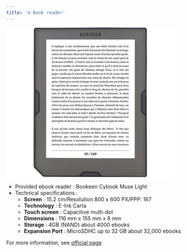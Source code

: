 ```yaml
---
title: 'e-Book reader'
---
```


![Muse](Muse.jpg)

- Provided ebook reader : Bookeen Cybook Muse Light
- Technical specifications :
    - **Screen** : 15.2 cm/Resolution 800 x 600 PX/PPP: 167
    - **Technology** : E-Ink Carta
    - **Touch screen** : Capacitive multi-dot
    - **Dimensions** : 116 mm x 155 mm x 8 mm
    - **Storage** : 4GB (NAND) about 4000 ebooks
    - **Expansion Port** : MicroSDHC up to 32 GB about 32,000 ebooks

For more information, see [official page](https://bookeen.com/products/cybook-muse-light)

